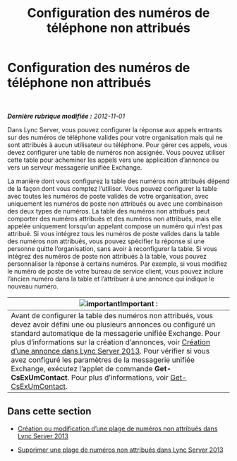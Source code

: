 ﻿---
title: Configuration des numéros de téléphone non attribués
TOCTitle: Configuration des numéros de téléphone non attribués
ms:assetid: a0650659-dce7-455f-8977-02454bbfa400
ms:mtpsurl: https://technet.microsoft.com/fr-fr/library/Gg182559(v=OCS.15)
ms:contentKeyID: 49298389
ms.date: 05/20/2016
mtps_version: v=OCS.15
ms.translationtype: HT
---

# Configuration des numéros de téléphone non attribués

 

_**Dernière rubrique modifiée :** 2012-11-01_

Dans Lync Server, vous pouvez configurer la réponse aux appels entrants sur des numéros de téléphone valides pour votre organisation mais qui ne sont attribués à aucun utilisateur ou téléphone. Pour gérer ces appels, vous devez configurer une table de numéros non assignée. Vous pouvez utiliser cette table pour acheminer les appels vers une application d’annonce ou vers un serveur messagerie unifiée Exchange.

La manière dont vous configurez la table des numéros non attribués dépend de la façon dont vous comptez l’utiliser. Vous pouvez configurer la table avec toutes les numéros de poste valides de votre organisation, avec uniquement les numéros de poste non attribués ou avec une combinaison des deux types de numéros. La table des numéros non attribués peut comporter des numéros attribués et des numéros non attribués, mais elle appelée uniquement lorsqu’un appelant compose un numéro qui n’est pas attribué. Si vous intégrez tous les numéros de poste valides dans la table des numéros non attribués, vous pouvez spécifier la réponse si une personne quitte l’organisation, sans avoir à reconfigurer la table. Si vous intégrez des numéros de poste non attribués à la table, vous pouvez personnaliser la réponse à certains numéros. Par exemple, si vous modifiez le numéro de poste de votre bureau de service client, vous pouvez inclure l’ancien numéro dans la table et l’attribuer à une annonce qui indique le nouveau numéro.

<table>
<thead>
<tr class="header">
<th><img src="images/Gg425917.important(OCS.15).gif" title="important" alt="important" />Important :</th>
</tr>
</thead>
<tbody>
<tr class="odd">
<td>Avant de configurer la table des numéros non attribués, vous devez avoir défini une ou plusieurs annonces ou configuré un standard automatique de la messagerie unifiée Exchange. Pour plus d’informations sur la création d’annonces, voir <a href="lync-server-2013-create-an-announcement.md">Création d’une annonce dans Lync Server 2013</a>. Pour vérifier si vous avez configuré les paramètres de la messagerie unifiée Exchange, exécutez l’applet de commande <strong>Get-CsExUmContact</strong>. Pour plus d’informations, voir <a href="https://docs.microsoft.com/en-us/powershell/module/skype/Get-CsExUmContact">Get-CsExUmContact</a>.</td>
</tr>
</tbody>
</table>


## Dans cette section

  - [Création ou modification d’une plage de numéros non attribués dans Lync Server 2013](lync-server-2013-create-or-modify-an-unassigned-number-range.md)

  - [Supprimer une plage de numéros non attribués dans Lync Server 2013](lync-server-2013-delete-an-unassigned-number-range.md)

